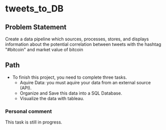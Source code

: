 # tweets_to_DB

## Problem Statement
Create a data pipeline which sources, processes, stores, and displays information about the potential correlation between tweets with the hashtag "#bitcoin" and market value of bitcoin

## Path
- To finish this project, you need to complete three tasks.
  - Aquire Data: you must aquire your data from an external source (API).
  - Organize and Save this data into a SQL Database.
  - Visualize the data with tableau.
  
### Personal comment
This task is still in progress.
